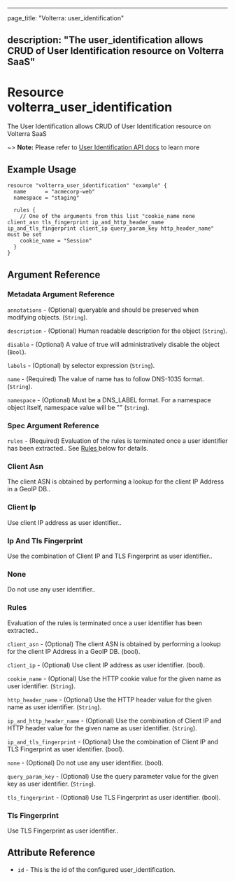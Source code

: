 ---

page_title: "Volterra: user_identification"

description: "The user_identification allows CRUD of User Identification resource on Volterra SaaS"
---------------------------------------------------------------------------------------------------

Resource volterra_user_identification
=====================================

The User Identification allows CRUD of User Identification resource on Volterra SaaS

~> **Note:** Please refer to [User Identification API docs](https://volterra.io/docs/api/user-identification) to learn more

Example Usage
-------------

```hcl
resource "volterra_user_identification" "example" {
  name      = "acmecorp-web"
  namespace = "staging"

  rules {
    // One of the arguments from this list "cookie_name none client_asn tls_fingerprint ip_and_http_header_name ip_and_tls_fingerprint client_ip query_param_key http_header_name" must be set
    cookie_name = "Session"
  }
}

```

Argument Reference
------------------

### Metadata Argument Reference

`annotations` - (Optional) queryable and should be preserved when modifying objects. (`String`).

`description` - (Optional) Human readable description for the object (`String`).

`disable` - (Optional) A value of true will administratively disable the object (`Bool`).

`labels` - (Optional) by selector expression (`String`).

`name` - (Required) The value of name has to follow DNS-1035 format. (`String`).

`namespace` - (Optional) Must be a DNS_LABEL format. For a namespace object itself, namespace value will be "" (`String`).

### Spec Argument Reference

`rules` - (Required) Evaluation of the rules is terminated once a user identifier has been extracted.. See [Rules ](#rules) below for details.

### Client Asn

The client ASN is obtained by performing a lookup for the client IP Address in a GeoIP DB..

### Client Ip

Use client IP address as user identifier..

### Ip And Tls Fingerprint

Use the combination of Client IP and TLS Fingerprint as user identifier..

### None

Do not use any user identifier..

### Rules

Evaluation of the rules is terminated once a user identifier has been extracted..

`client_asn` - (Optional) The client ASN is obtained by performing a lookup for the client IP Address in a GeoIP DB. (bool).

`client_ip` - (Optional) Use client IP address as user identifier. (bool).

`cookie_name` - (Optional) Use the HTTP cookie value for the given name as user identifier. (`String`).

`http_header_name` - (Optional) Use the HTTP header value for the given name as user identifier. (`String`).

`ip_and_http_header_name` - (Optional) Use the combination of Client IP and HTTP header value for the given name as user identifier. (`String`).

`ip_and_tls_fingerprint` - (Optional) Use the combination of Client IP and TLS Fingerprint as user identifier. (bool).

`none` - (Optional) Do not use any user identifier. (bool).

`query_param_key` - (Optional) Use the query parameter value for the given key as user identifier. (`String`).

`tls_fingerprint` - (Optional) Use TLS Fingerprint as user identifier. (bool).

### Tls Fingerprint

Use TLS Fingerprint as user identifier..

Attribute Reference
-------------------

-	`id` - This is the id of the configured user_identification.
